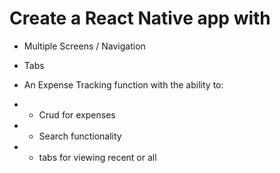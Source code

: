 # Create a React Native app with

- Multiple Screens / Navigation

- Tabs

- An Expense Tracking function with the ability to:

- - Crud for expenses

- - Search functionality

- - tabs for viewing recent or all